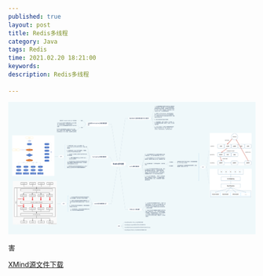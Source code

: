 ```yaml
---
published: true
layout: post
title: Redis多线程
category: Java
tags: Redis
time: 2021.02.20 18:21:00
keywords: 
description: Redis多线程

---
```


![图片链接](/public/img/posts/java/Redis多线程.png)

害

[XMind源文件下载](/public/files/redis多线程.xmind)